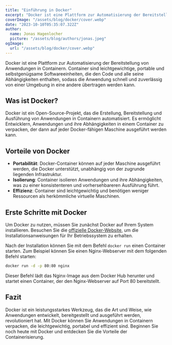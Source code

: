 ```yaml
---
title: "Einführung in Docker"
excerpt: "Docker ist eine Plattform zur Automatisierung der Bereitstellung von Anwendungen in Containern. In diesem Artikel erfahren Sie, wie Docker funktioniert und wie Sie es nutzen können."
coverImage: "/assets/blog/docker/cover.webp"
date: "2023-10-10T05:35:07.322Z"
author:
  name: Jonas Hagenlocher
  picture: "/assets/blog/authors/jonas.jpeg"
ogImage:
  url: "/assets/blog/docker/cover.webp"
---
```

Docker ist eine Plattform zur Automatisierung der Bereitstellung von Anwendungen in Containern. Container sind leichtgewichtige, portable und selbstgenügsame Softwareeinheiten, die den Code und alle seine Abhängigkeiten enthalten, sodass die Anwendung schnell und zuverlässig von einer Umgebung in eine andere übertragen werden kann.

## Was ist Docker?

Docker ist ein Open-Source-Projekt, das die Erstellung, Bereitstellung und Ausführung von Anwendungen in Containern automatisiert. Es ermöglicht Entwicklern, Anwendungen und ihre Abhängigkeiten in einem Container zu verpacken, der dann auf jeder Docker-fähigen Maschine ausgeführt werden kann.

## Vorteile von Docker

- **Portabilität**: Docker-Container können auf jeder Maschine ausgeführt werden, die Docker unterstützt, unabhängig von der zugrunde liegenden Infrastruktur.
- **Isolierung**: Container isolieren Anwendungen und ihre Abhängigkeiten, was zu einer konsistenteren und vorhersehbareren Ausführung führt.
- **Effizienz**: Container sind leichtgewichtig und benötigen weniger Ressourcen als herkömmliche virtuelle Maschinen.

## Erste Schritte mit Docker

Um Docker zu nutzen, müssen Sie zunächst Docker auf Ihrem System installieren. Besuchen Sie die [offizielle Docker-Website](https://www.docker.com/get-started), um die Installationsanweisungen für Ihr Betriebssystem zu erhalten.

Nach der Installation können Sie mit dem Befehl `docker run` einen Container starten. Zum Beispiel können Sie einen Nginx-Webserver mit dem folgenden Befehl starten:

```bash
docker run -d -p 80:80 nginx
```

Dieser Befehl lädt das Nginx-Image aus dem Docker Hub herunter und startet einen Container, der den Nginx-Webserver auf Port 80 bereitstellt.

## Fazit

Docker ist ein leistungsstarkes Werkzeug, das die Art und Weise, wie Anwendungen entwickelt, bereitgestellt und ausgeführt werden, revolutioniert hat. Mit Docker können Sie Anwendungen in Containern verpacken, die leichtgewichtig, portabel und effizient sind. Beginnen Sie noch heute mit Docker und entdecken Sie die Vorteile der Containerisierung.
